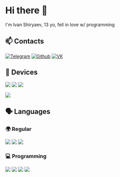 # Hi there 👋

I'm Ivan Shiryaev, 13 yo, fell in love w/ programming




## 📫 Contacts 

<a href="https://t.me/ivnshrv" target="_blank"><img alt="Telegram" src="https://img.shields.io/badge/telegram-%231DA1F2.svg?&style=for-the-badge&logo=telegram&logoColor=white" /></a> <a href="https://github.com/ivnshrv" target="_blank"><img alt="Github" src="https://img.shields.io/badge/GitHub-%2312100E.svg?&style=for-the-badge&logo=Github&logoColor=white" /></a> <a href="https://vk.com/ivnshrv" target="_blank"><img alt="VK" src="https://img.shields.io/badge/VK-%2312100E.svg?&style=for-the-badge&logo=VK&logoColor=white" /></a>


## 📱 Devices


![](https://img.shields.io/badge/MacBook%20Pro-15'%202016-informational?style=flat&logo=apple&logoColor=white&color=green)
![](https://img.shields.io/badge/Intel-Core%20i7-informational?style=flat&logo=intel&logoColor=white&color=2bbc8a)
![](https://img.shields.io/badge/Radeon%20460-4%20GB-informational?style=flat&logo=amd&logoColor=white&color=2bbc8a)

![](https://img.shields.io/badge/iPhone-11%20Pro%20Max-informational?style=flat&logo=apple&logoColor=white&color=green)

## 🗣 Languages

### 🌍 Regular

![](https://img.shields.io/badge/Русский-Russian-informational?style=flat&logo=&logoColor=white&color=red)
![](https://img.shields.io/badge/English-English-informational?style=flat&logo=&logoColor=white&color=red)
![](https://img.shields.io/badge/汉语-Chinese-informational?style=flat&logo=&logoColor=white&color=red)

### 💻 Programming
![](https://img.shields.io/badge/Python-3-informational?style=flat&logo=python&logoColor=white&color=orange)
![](https://img.shields.io/badge/C++-20-informational?style=flat&logo=c&logoColor=white&color=orange)
![](https://img.shields.io/badge/HTML-5-informational?style=flat&logo=HTML5&logoColor=white&color=orange)
![](https://img.shields.io/badge/QT-5-informational?style=flat&logo=qt&logoColor=white&color=orange)

